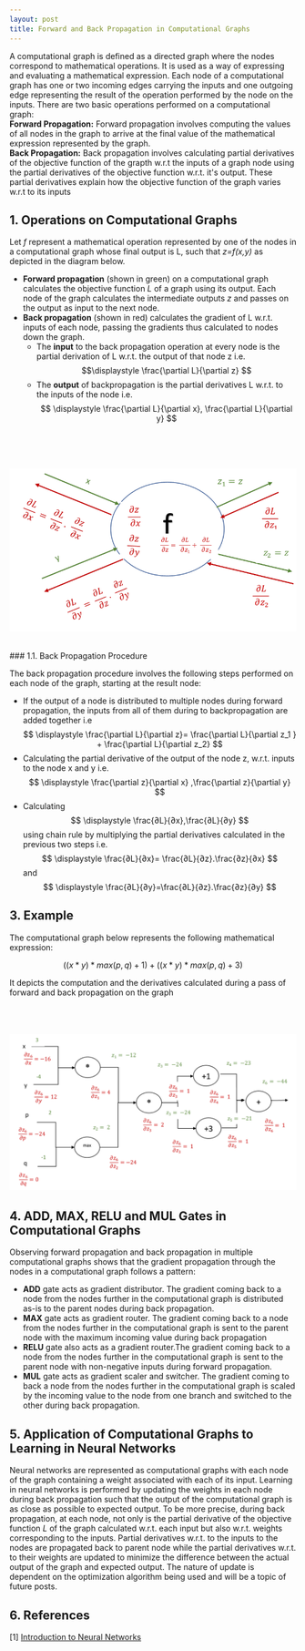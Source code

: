 ```yaml
---
layout: post
title: Forward and Back Propagation in Computational Graphs
---
```

A computational graph is defined as a directed graph where the nodes correspond to mathematical operations. It is used as a way of expressing and evaluating a mathematical expression. Each node of a computational graph has one or two incoming edges carrying the inputs and one outgoing edge representing the result of the operation performed by the node on the inputs. There are two basic operations performed on a computational graph:  
**Forward Propagation:** Forward propagation involves computing the values of all nodes in the graph to arrive at the final value of the mathematical expression represented by the graph.  
**Back Propagation:** Back propagation involves calculating partial derivatives of the objective function of the grapth w.r.t the inputs of a graph node using the partial derivatives of the objective function w.r.t. it's output. These partial derivatives explain how the objective function of the graph varies w.r.t to its inputs  

## 1. Operations on Computational Graphs
Let *f* represent a mathematical operation represented by one of the nodes in a computational graph whose final output is L, such that  *z=f(x,y)* as depicted in the diagram below.  
* **Forward propagation** (shown in green) on a computational graph calculates the objective function *L* of a graph using its output. Each node of the graph  calculates the intermediate outputs  *z* and passes on the output as input to the next node.  
* **Back propagation** (shown in red) calculates the gradient of L w.r.t. inputs of each node, passing the gradients thus calculated to nodes down the graph.    
	* The **input** to the back propagation operation at every node is the partial derivation of L w.r.t. the output of that node z i.e. $$\displaystyle \frac{\partial L}{\partial z} $$   
	* The **output** of backpropagation is the partial derivatives L w.r.t. to the inputs of the node i.e.  $$ \displaystyle \frac{\partial L}{\partial x}, \frac{\partial L}{\partial y} $$  

<BR>
<BR>
<BR>
       
<p align="center">
  <img src="../images/fbprop.png"> <br><br>
</p> 
### 1.1. Back Propagation Procedure

The back propagation procedure involves the following steps performed on each node of the graph, starting at the result node:  

* If the output of a node is distributed to multiple nodes during forward propagation, the inputs from all of them during to backpropagation are added together i.e $$ \displaystyle \frac{\partial L}{\partial z}=  \frac{\partial L}{\partial z_1 } + \frac{\partial L}{\partial z_2} $$  
* Calculating the partial derivative of the output of the node z, w.r.t. inputs to the node x and y  i.e.  $$ \displaystyle \frac{\partial z}{\partial x} ,\frac{\partial z}{\partial y} $$  
* Calculating  $$ \displaystyle \frac{∂L}{∂x},\frac{∂L}{∂y} $$  using chain rule by multiplying the partial derivatives calculated in the previous two steps i.e. $$ \displaystyle \frac{∂L}{∂x}=  \frac{∂L}{∂z}.\frac{∂z}{∂x} $$ and $$ \displaystyle \frac{∂L}{∂y}=\frac{∂L}{∂z}.\frac{∂z}{∂y} $$   

  
## 3. Example    

The computational graph below represents the following mathematical expression:  
  
$$ \displaystyle ((x*y) * max(p, q) +1 ) + ((x*y) * max(p, q) +3 ) $$  
  
It depicts the computation and the derivatives calculated during a pass of forward and back propagation on the graph  
<BR>
<BR>
<BR>
 
<p align="center">
  <img src="../images/examplefbprop.png"> <br> 
</p> 
	 
## 4. ADD, MAX, RELU and MUL Gates in Computational Graphs     

Observing forward propagation and back propagation in multiple computational graphs shows that the gradient propagation through the nodes in a computational graph follows a pattern:    
* **ADD** gate acts as gradient distributor. The gradient coming back to a node from the nodes further in the computational graph is  distributed as-is to the parent nodes during back propagation.    
* **MAX** gate acts as gradient router. The gradient coming back to a node from the nodes further in the computational graph is sent to the parent node with the maximum incoming value during back propagation    
* **RELU** gate also acts as a gradient router.The gradient coming back to a node from the nodes further in the computational graph is sent to the parent node with non-negative inputs during forward propagation.  
*  **MUL** gate acts as gradient scaler and switcher. The gradient coming to back a node from the nodes further in the computational graph is scaled by the incoming value to the node from one branch and switched to the other during back propagation.    

## 5. Application of Computational Graphs to Learning in Neural Networks    

Neural networks are represented as computational graphs with each node of the graph containing a weight associated with each of its input. Learning in neural networks is performed by updating the weights in each node during back propagation such that the output of  the computational graph is as close as possible to expected output. To be more precise, during back propagation, at each node, not only is the partial derivative of the objective function *L* of the graph calculated w.r.t.  each input but also w.r.t. weights corresponding to the inputs. Partial derivatives w.r.t. to the inputs to the nodes are propagated back to parent node while the partial derivatives w.r.t. to their weights are updated to minimize the difference between the actual output of the graph and expected output. The nature of update is dependent on the optimization algorithm being used and will be a topic of future posts.
  
## 6. References
[1] [Introduction to Neural Networks](https://www.youtube.com/watch?v=d14TUNcbn1k&t=2095s)
